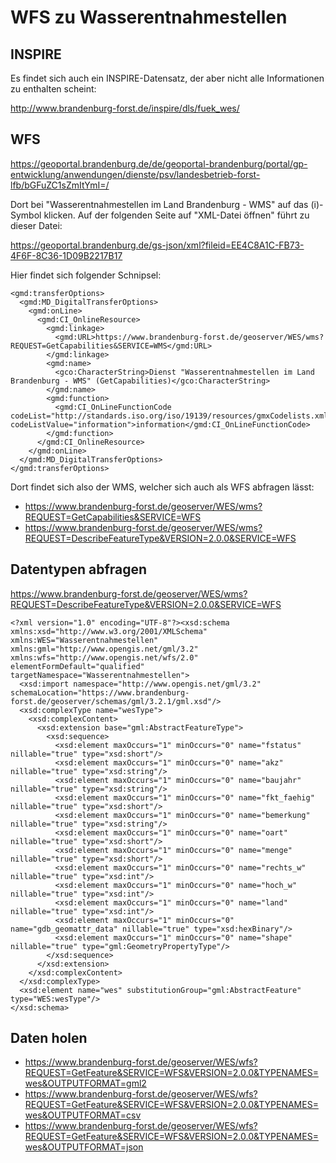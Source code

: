 # WFS zu Wasserentnahmestellen

## INSPIRE

Es findet sich auch ein INSPIRE-Datensatz, der aber nicht alle Informationen zu
enthalten scheint:

http://www.brandenburg-forst.de/inspire/dls/fuek_wes/

## WFS

https://geoportal.brandenburg.de/de/geoportal-brandenburg/portal/gp-entwicklung/anwendungen/dienste/psv/landesbetrieb-forst-lfb/bGFuZC1sZmItYmI=/

Dort bei "Wasserentnahmestellen im Land Brandenburg - WMS" auf das (i)-Symbol klicken.
Auf der folgenden Seite auf "XML-Datei öffnen" führt zu dieser Datei:

https://geoportal.brandenburg.de/gs-json/xml?fileid=EE4C8A1C-FB73-4F6F-8C36-1D09B2217B17

Hier findet sich folgender Schnipsel:

    <gmd:transferOptions>
      <gmd:MD_DigitalTransferOptions>
        <gmd:onLine>
          <gmd:CI_OnlineResource>
            <gmd:linkage>
              <gmd:URL>https://www.brandenburg-forst.de/geoserver/WES/wms?REQUEST=GetCapabilities&SERVICE=WMS</gmd:URL>
            </gmd:linkage>
            <gmd:name>
              <gco:CharacterString>Dienst "Wasserentnahmestellen im Land Brandenburg - WMS" (GetCapabilities)</gco:CharacterString>
            </gmd:name>
            <gmd:function>
              <gmd:CI_OnLineFunctionCode codeList="http://standards.iso.org/iso/19139/resources/gmxCodelists.xml#CI_OnLineFunctionCode" codeListValue="information">information</gmd:CI_OnLineFunctionCode>
            </gmd:function>
          </gmd:CI_OnlineResource>
        </gmd:onLine>
      </gmd:MD_DigitalTransferOptions>
    </gmd:transferOptions>

Dort findet sich also der WMS, welcher sich auch als WFS abfragen lässt:

* https://www.brandenburg-forst.de/geoserver/WES/wms?REQUEST=GetCapabilities&SERVICE=WFS
* https://www.brandenburg-forst.de/geoserver/WES/wms?REQUEST=DescribeFeatureType&VERSION=2.0.0&SERVICE=WFS

## Datentypen abfragen

https://www.brandenburg-forst.de/geoserver/WES/wms?REQUEST=DescribeFeatureType&VERSION=2.0.0&SERVICE=WFS

    <?xml version="1.0" encoding="UTF-8"?><xsd:schema xmlns:xsd="http://www.w3.org/2001/XMLSchema" xmlns:WES="Wasserentnahmestellen" xmlns:gml="http://www.opengis.net/gml/3.2" xmlns:wfs="http://www.opengis.net/wfs/2.0" elementFormDefault="qualified" targetNamespace="Wasserentnahmestellen">
      <xsd:import namespace="http://www.opengis.net/gml/3.2" schemaLocation="https://www.brandenburg-forst.de/geoserver/schemas/gml/3.2.1/gml.xsd"/>
      <xsd:complexType name="wesType">
        <xsd:complexContent>
          <xsd:extension base="gml:AbstractFeatureType">
            <xsd:sequence>
              <xsd:element maxOccurs="1" minOccurs="0" name="fstatus" nillable="true" type="xsd:short"/>
              <xsd:element maxOccurs="1" minOccurs="0" name="akz" nillable="true" type="xsd:string"/>
              <xsd:element maxOccurs="1" minOccurs="0" name="baujahr" nillable="true" type="xsd:string"/>
              <xsd:element maxOccurs="1" minOccurs="0" name="fkt_faehig" nillable="true" type="xsd:short"/>
              <xsd:element maxOccurs="1" minOccurs="0" name="bemerkung" nillable="true" type="xsd:string"/>
              <xsd:element maxOccurs="1" minOccurs="0" name="oart" nillable="true" type="xsd:short"/>
              <xsd:element maxOccurs="1" minOccurs="0" name="menge" nillable="true" type="xsd:short"/>
              <xsd:element maxOccurs="1" minOccurs="0" name="rechts_w" nillable="true" type="xsd:int"/>
              <xsd:element maxOccurs="1" minOccurs="0" name="hoch_w" nillable="true" type="xsd:int"/>
              <xsd:element maxOccurs="1" minOccurs="0" name="land" nillable="true" type="xsd:int"/>
              <xsd:element maxOccurs="1" minOccurs="0" name="gdb_geomattr_data" nillable="true" type="xsd:hexBinary"/>
              <xsd:element maxOccurs="1" minOccurs="0" name="shape" nillable="true" type="gml:GeometryPropertyType"/>
            </xsd:sequence>
          </xsd:extension>
        </xsd:complexContent>
      </xsd:complexType>
      <xsd:element name="wes" substitutionGroup="gml:AbstractFeature" type="WES:wesType"/>
    </xsd:schema>

## Daten holen

* https://www.brandenburg-forst.de/geoserver/WES/wfs?REQUEST=GetFeature&SERVICE=WFS&VERSION=2.0.0&TYPENAMES=wes&OUTPUTFORMAT=gml2
* https://www.brandenburg-forst.de/geoserver/WES/wfs?REQUEST=GetFeature&SERVICE=WFS&VERSION=2.0.0&TYPENAMES=wes&OUTPUTFORMAT=csv
* https://www.brandenburg-forst.de/geoserver/WES/wfs?REQUEST=GetFeature&SERVICE=WFS&VERSION=2.0.0&TYPENAMES=wes&OUTPUTFORMAT=json
